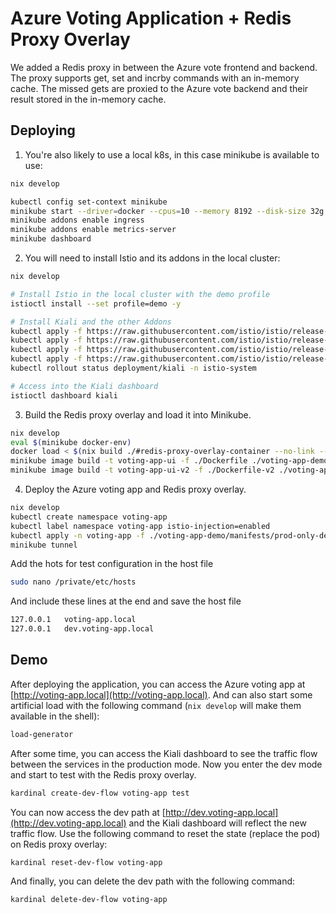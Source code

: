 # Azure Voting Application + Redis Proxy Overlay

We added a Redis proxy in between the Azure vote frontend and backend. The proxy supports get, set and incrby commands with an in-memory cache. The missed gets are proxied to the Azure vote backend and their result stored in the in-memory cache.

## Deploying

1. You're also likely to use a local k8s, in this case minikube is available to use:

```bash
nix develop

kubectl config set-context minikube
minikube start --driver=docker --cpus=10 --memory 8192 --disk-size 32g
minikube addons enable ingress
minikube addons enable metrics-server
minikube dashboard
```

2. You will need to install Istio and its addons in the local cluster:

```bash
nix develop

# Install Istio in the local cluster with the demo profile
istioctl install --set profile=demo -y

# Install Kiali and the other Addons
kubectl apply -f https://raw.githubusercontent.com/istio/istio/release-1.10/samples/addons/prometheus.yaml
kubectl apply -f https://raw.githubusercontent.com/istio/istio/release-1.10/samples/addons/grafana.yaml
kubectl apply -f https://raw.githubusercontent.com/istio/istio/release-1.10/samples/addons/jaeger.yaml
kubectl apply -f https://raw.githubusercontent.com/istio/istio/release-1.10/samples/addons/kiali.yaml
kubectl rollout status deployment/kiali -n istio-system

# Access into the Kiali dashboard
istioctl dashboard kiali
```

3. Build the Redis proxy overlay and load it into Minikube.

```bash
nix develop
eval $(minikube docker-env)
docker load < $(nix build ./#redis-proxy-overlay-container --no-link --print-out-paths)
minikube image build -t voting-app-ui -f ./Dockerfile ./voting-app-demo/voting-app-ui/
minikube image build -t voting-app-ui-v2 -f ./Dockerfile-v2 ./voting-app-demo/voting-app-ui/
```

4. Deploy the Azure voting app and Redis proxy overlay.

```bash
nix develop
kubectl create namespace voting-app
kubectl label namespace voting-app istio-injection=enabled
kubectl apply -n voting-app -f ./voting-app-demo/manifests/prod-only-demo.yaml
minikube tunnel
```

Add the hots for test configuration in the host file

```bash
sudo nano /private/etc/hosts
```

And include these lines at the end and save the host file

```bash
127.0.0.1	voting-app.local
127.0.0.1	dev.voting-app.local
```

## Demo

After deploying the application, you can access the Azure voting app at [http://voting-app.local](http://voting-app.local). And
can also start some artificial load with the following command (`nix develop` will make them available in the shell):

```bash
load-generator
```

After some time, you can access the Kiali dashboard to see the traffic flow between the services in the production mode. Now
you enter the dev mode and start to test with the Redis proxy overlay.

```bash
kardinal create-dev-flow voting-app test
```

You can now access the dev path at [http://dev.voting-app.local](http://dev.voting-app.local) and the Kiali dashboard will reflect the new traffic flow.
Use the following command to reset the state (replace the pod) on Redis proxy overlay:

```bash
kardinal reset-dev-flow voting-app
```

And finally, you can delete the dev path with the following command:

```bash
kardinal delete-dev-flow voting-app
```
